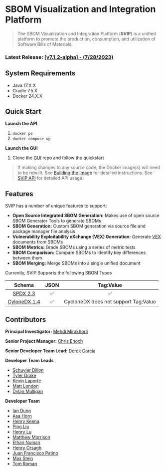 # SBOM Visualization and Integration Platform
> The SBOM Visualization and Integration Platform (**SVIP**) is a unified platform to promote the 
> production, consumption, and utilization of Software Bills of Materials.

### Latest Release: [[v7.1.2-alpha] - (7/28/2023)](doc/changelog.md)

## System Requirements
- Java 17.X.X
- Gradle 7.5.X
- Docker 24.X.X

## Quick Start

**Launch the API**
1. `docker ps`
2. `docker compose up`

**Launch the GUI**
1. Clone the [GUI](https://github.com/SoftwareDesignLab/svip-ui) repo and follow the quickstart

> If making changes to any source code, the Docker image(s) will need to be rebuilt. See 
> [Building the Image](doc/README.md#building-the-image) for detailed instructions. See 
> [SVIP API](doc/API.md#svip-api) for detailed API usage.

## Features
SVIP has a number of unique features to support:

- **Open Source Integrated SBOM Generation:** Makes use of open source SBOM Generator Tools to generate SBOMs
- **SBOM Generation:** Custom SBOM generation via source file and package manager file analysis
- **Vulnerability Exploitability eXchange (VEX) Generation:** Generate [VEX](https://www.cisa.gov/sites/default/files/2023-01/VEX_Use_Cases_Aprill2022.pdf) documents from SBOMs
- **SBOM Metrics:** Grade SBOMs using a series of metric tests
- **SBOM Comparison:** Compare SBOMs to identify key differences between them
- **SBOM Merging:** Merge SBOMs into a single unified document

Currently, SVIP Supports the following SBOM Types

|                        Schema                        | JSON |              Tag:Value               |
|:----------------------------------------------------:|:----:|:------------------------------------:|
|  [SPDX 2.3](https://spdx.github.io/spdx-spec/v2.3/)  |  ✅   |                  ✅                   |
| [CyloneDX 1.4](https://cyclonedx.org/docs/1.4/json/) |  ✅   | CycloneDX does not support Tag:Value |



## Contributors
**Principal Investigator:** [Mehdi Mirakhorli](mailto:mxmvse@rit.edu)

**Senior Project Manager:** [Chris Enoch](mailto:ctevse@rit.edu)

**Senior Developer Team Lead:** [Derek Garcia](mailto:dlg1206@rit.edu)

**Developer Team Leads**
- [Schuyler Dillon](mailto:sdd4181@rit.edu)
- [Tyler Drake](mailto:txd3634@rit.edu)
- [Kevin Laporte](mailto:kjl8898@rit.edu)
- [Matt London](mailto:mrl2534@rit.edu)
- [Dylan Mulligan](mailto:dtm5568@rit.edu)

**Developer Team**
- [Ian Dunn](mailto:itd3516@g.rit.edu)
- [Asa Horn](mailto:aoh9470@rit.edu)
- [Henry Keena](mailto:htk4363@rit.edu)
- [Ping Liu](mailto:htk4363@rit.edu)
- [Henry Lu](mailto:hyl2415@rit.edu)
- [Matthew Morrison](mailto:msm8275@rit.edu)
- [Ethan Numan](mailto:ehn4602@rit.edu)
- [Henry Orsagh](mailto:hco4630@rit.edu)
- [Juan Francisco Patino](mailto:jfp6815@rit.edu)
- [Max Stein](mailto:mhs8558@rit.edu)
- [Tom Roman](mailto:tfr8811@rit.edu)
